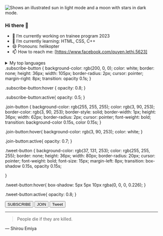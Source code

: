 <picture>
  <source media="(prefers-color-scheme: dark)" srcset="https://user-images.githubusercontent.com/25423296/163456776-7f95b81a-f1ed-45f7-b7ab-8fa810d529fa.png">
  <source media="(prefers-color-scheme: light)" srcset="https://user-images.githubusercontent.com/25423296/163456779-a8556205-d0a5-45e2-ac17-42d089e3c3f8.png">
  <img alt="Shows an illustrated sun in light mode and a moon with stars in dark mode." src="https://user-images.githubusercontent.com/25423296/163456779-a8556205-d0a5-45e2-ac17-42d089e3c3f8.png">
</picture>


### Hi there 👋
- 🔭 I’m currently working on trainee program 2023
- 🌱 I’m currently learning: HTML, CSS, C++
- 😄 Pronouns: helikopter
- 📫 How to reach me: [https://www.facebook.com/quyen.lethi.5623]


<details>
<summary>My top languages</summary>

| Rank | Languages |
|-----:|-----------|
|     1| Javascript|
|     2| Python    |
|     3| SQL       |

</details>


<!DOCTYPE html>
<html lang="en">
<head>
    .subscribe-button {
    background-color: rgb(200, 0, 0);
    color: white;
    border: none;
    height: 36px;
    width: 105px;
    border-radius: 2px;
    cursor: pointer;
    margin-right: 8px;
    transition: opacity 0.1s;
}

.subscribe-button:hover {
    opacity: 0.8;
}

.subscribe-button:active{
    opacity: 0.5;
}

.join-button {
    background-color: rgb(255, 255, 255);
    color: rgb(3, 90, 253);
    border-color: rgb(3, 90, 253);
    border-style: solid;
    border-width: 1px;
    height: 36px;
    width: 62px;
    border-radius: 2px;
    cursor: pointer; 
    font-weight: bold;
    transition: background-color 0.15s, 
        color 0.15s;
}   

.join-button:hover{
    background-color: rgb(3, 90, 253);
    color: white;
}

.join-button:active{
    opacity: 0.7;
}


.tweet-button {
    background-color: rgb(37, 131, 253);
    color: rgb(255, 255, 255);
    border: none;
    height: 36px;
    width: 80px;
    border-radius: 20px;
    cursor: pointer;
    font-weight: bold;
    font-size: 15px;
    margin-left: 8px;
    transition: box-shadow 0.15s,
        opacity 0.15s;

} 

.tweet-button:hover{
    box-shadow: 5px 5px 10px rgba(0, 0, 0, 0.226);
}

.tweet-button:active{
    opacity: 0.8;
}
</head>
<body>
<button class="subscribe-button">
    SUBSCRIBE
</button>
<button class="join-button">JOIN
    </button>
<button class="tweet-button">
    Tweet
</button>
</body>
</html>

---
> People die if they are killed.

— Shirou Emiya
